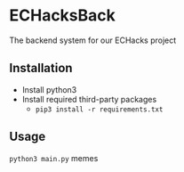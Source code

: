 # ECHacksBack

The backend system for our ECHacks project

## Installation

- Install python3
- Install required third-party packages
  - ```pip3 install -r requirements.txt```

## Usage

```python3 main.py```
memes
